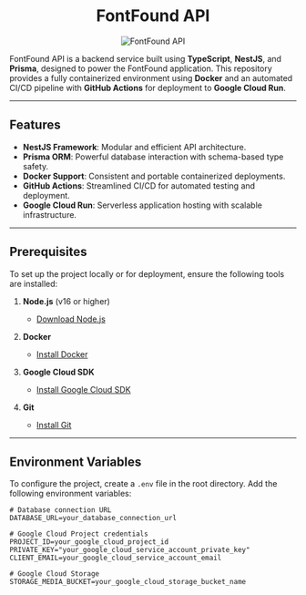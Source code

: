 <h1 align="center">FontFound API</h1>

<p align="center">
  <img src="https://res.cloudinary.com/dyg5rtwwe/image/upload/v1733753082/rhwrs4hfyeifxivof3oy.png" alt="FontFound API">
</p>

FontFound API is a backend service built using **TypeScript**, **NestJS**, and **Prisma**, designed to power the FontFound application. This repository provides a fully containerized environment using **Docker** and an automated CI/CD pipeline with **GitHub Actions** for deployment to **Google Cloud Run**.

---

## Features

- **NestJS Framework**: Modular and efficient API architecture.
- **Prisma ORM**: Powerful database interaction with schema-based type safety.
- **Docker Support**: Consistent and portable containerized deployments.
- **GitHub Actions**: Streamlined CI/CD for automated testing and deployment.
- **Google Cloud Run**: Serverless application hosting with scalable infrastructure.

---

## Prerequisites

To set up the project locally or for deployment, ensure the following tools are installed:

1. **Node.js** (v16 or higher)  
   - [Download Node.js](https://nodejs.org/)
   
2. **Docker**  
   - [Install Docker](https://www.docker.com/get-started)
   
3. **Google Cloud SDK**  
   - [Install Google Cloud SDK](https://cloud.google.com/sdk/docs/install)
   
4. **Git**  
   - [Install Git](https://git-scm.com/)

---

## Environment Variables

To configure the project, create a `.env` file in the root directory. Add the following environment variables:

```env
# Database connection URL
DATABASE_URL=your_database_connection_url

# Google Cloud Project credentials
PROJECT_ID=your_google_cloud_project_id
PRIVATE_KEY="your_google_cloud_service_account_private_key"
CLIENT_EMAIL=your_google_cloud_service_account_email

# Google Cloud Storage
STORAGE_MEDIA_BUCKET=your_google_cloud_storage_bucket_name
